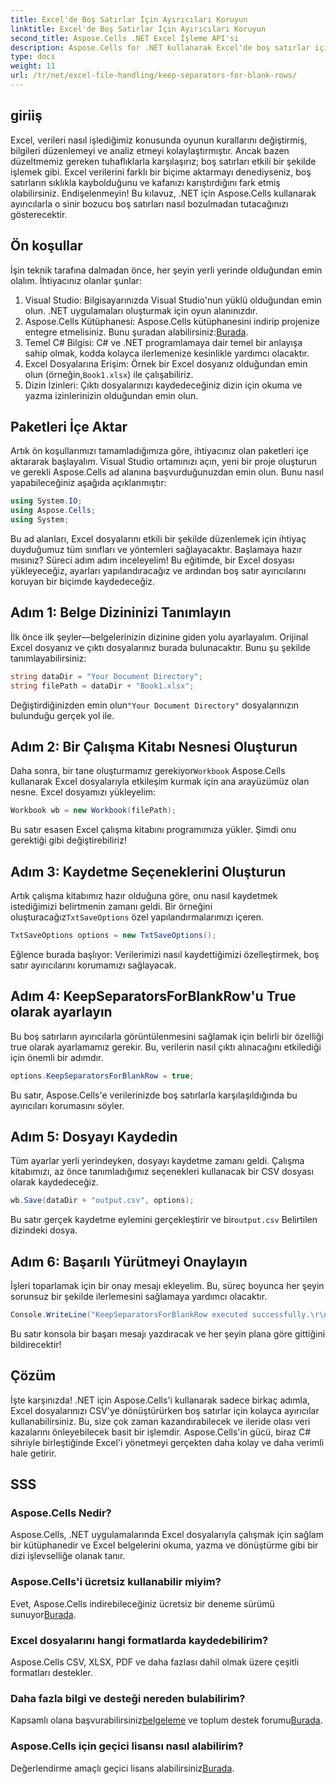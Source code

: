 ```yaml
---
title: Excel'de Boş Satırlar İçin Ayırıcıları Koruyun
linktitle: Excel'de Boş Satırlar İçin Ayırıcıları Koruyun
second_title: Aspose.Cells .NET Excel İşleme API'si
description: Aspose.Cells for .NET kullanarak Excel'de boş satırlar için ayırıcıların nasıl tutulacağını öğrenin. Kod örnekleri içeren adım adım kılavuz.
type: docs
weight: 11
url: /tr/net/excel-file-handling/keep-separators-for-blank-rows/
---
```

## giriiş
Excel, verileri nasıl işlediğimiz konusunda oyunun kurallarını değiştirmiş, bilgileri düzenlemeyi ve analiz etmeyi kolaylaştırmıştır. Ancak bazen düzeltmemiz gereken tuhaflıklarla karşılaşırız; boş satırları etkili bir şekilde işlemek gibi. Excel verilerini farklı bir biçime aktarmayı denediyseniz, boş satırların sıklıkla kaybolduğunu ve kafanızı karıştırdığını fark etmiş olabilirsiniz. Endişelenmeyin! Bu kılavuz, .NET için Aspose.Cells kullanarak ayırıcılarla o sinir bozucu boş satırları nasıl bozulmadan tutacağınızı gösterecektir.
## Ön koşullar
İşin teknik tarafına dalmadan önce, her şeyin yerli yerinde olduğundan emin olalım. İhtiyacınız olanlar şunlar:
1. Visual Studio: Bilgisayarınızda Visual Studio'nun yüklü olduğundan emin olun. .NET uygulamaları oluşturmak için oyun alanınızdır.
2.  Aspose.Cells Kütüphanesi: Aspose.Cells kütüphanesini indirip projenize entegre etmelisiniz. Bunu şuradan alabilirsiniz:[Burada](https://releases.aspose.com/cells/net/).
3. Temel C# Bilgisi: C# ve .NET programlamaya dair temel bir anlayışa sahip olmak, kodda kolayca ilerlemenize kesinlikle yardımcı olacaktır.
4. Excel Dosyalarına Erişim: Örnek bir Excel dosyanız olduğundan emin olun (örneğin,`Book1.xlsx`) ile çalışabiliriz.
5. Dizin İzinleri: Çıktı dosyalarınızı kaydedeceğiniz dizin için okuma ve yazma izinlerinizin olduğundan emin olun.
## Paketleri İçe Aktar
Artık ön koşullarımızı tamamladığımıza göre, ihtiyacınız olan paketleri içe aktararak başlayalım. Visual Studio ortamınızı açın, yeni bir proje oluşturun ve gerekli Aspose.Cells ad alanına başvurduğunuzdan emin olun. Bunu nasıl yapabileceğiniz aşağıda açıklanmıştır:
```csharp
using System.IO;
using Aspose.Cells;
using System;
```
Bu ad alanları, Excel dosyalarını etkili bir şekilde düzenlemek için ihtiyaç duyduğumuz tüm sınıfları ve yöntemleri sağlayacaktır.
Başlamaya hazır mısınız? Süreci adım adım inceleyelim! Bu eğitimde, bir Excel dosyası yükleyeceğiz, ayarları yapılandıracağız ve ardından boş satır ayırıcılarını koruyan bir biçimde kaydedeceğiz.
## Adım 1: Belge Dizininizi Tanımlayın
İlk önce ilk şeyler—belgelerinizin dizinine giden yolu ayarlayalım. Orijinal Excel dosyanız ve çıktı dosyalarınız burada bulunacaktır. Bunu şu şekilde tanımlayabilirsiniz:
```csharp
string dataDir = "Your Document Directory";
string filePath = dataDir + "Book1.xlsx";
```
Değiştirdiğinizden emin olun`"Your Document Directory"` dosyalarınızın bulunduğu gerçek yol ile.
## Adım 2: Bir Çalışma Kitabı Nesnesi Oluşturun
 Daha sonra, bir tane oluşturmamız gerekiyor`Workbook` Aspose.Cells kullanarak Excel dosyalarıyla etkileşim kurmak için ana arayüzümüz olan nesne. Excel dosyamızı yükleyelim:
```csharp
Workbook wb = new Workbook(filePath);
```
Bu satır esasen Excel çalışma kitabını programımıza yükler. Şimdi onu gerektiği gibi değiştirebiliriz!
## Adım 3: Kaydetme Seçeneklerini Oluşturun
 Artık çalışma kitabımız hazır olduğuna göre, onu nasıl kaydetmek istediğimizi belirtmenin zamanı geldi. Bir örneğini oluşturacağız`TxtSaveOptions` özel yapılandırmalarımızı içeren.
```csharp
TxtSaveOptions options = new TxtSaveOptions();
```
Eğlence burada başlıyor: Verilerimizi nasıl kaydettiğimizi özelleştirmek, boş satır ayırıcılarını korumamızı sağlayacak.
## Adım 4: KeepSeparatorsForBlankRow'u True olarak ayarlayın
Bu boş satırların ayırıcılarla görüntülenmesini sağlamak için belirli bir özelliği true olarak ayarlamamız gerekir. Bu, verilerin nasıl çıktı alınacağını etkilediği için önemli bir adımdır.
```csharp
options.KeepSeparatorsForBlankRow = true;
```
Bu satır, Aspose.Cells'e verilerinizde boş satırlarla karşılaşıldığında bu ayırıcıları korumasını söyler.
## Adım 5: Dosyayı Kaydedin
Tüm ayarlar yerli yerindeyken, dosyayı kaydetme zamanı geldi. Çalışma kitabımızı, az önce tanımladığımız seçenekleri kullanacak bir CSV dosyası olarak kaydedeceğiz.
```csharp
wb.Save(dataDir + "output.csv", options);
```
 Bu satır gerçek kaydetme eylemini gerçekleştirir ve bir`output.csv` Belirtilen dizindeki dosya.
## Adım 6: Başarılı Yürütmeyi Onaylayın
İşleri toparlamak için bir onay mesajı ekleyelim. Bu, süreç boyunca her şeyin sorunsuz bir şekilde ilerlemesini sağlamaya yardımcı olacaktır. 
```csharp
Console.WriteLine("KeepSeparatorsForBlankRow executed successfully.\r\n");
```
Bu satır konsola bir başarı mesajı yazdıracak ve her şeyin plana göre gittiğini bildirecektir!
## Çözüm
İşte karşınızda! .NET için Aspose.Cells'i kullanarak sadece birkaç adımla, Excel dosyalarınızı CSV'ye dönüştürürken boş satırlar için kolayca ayırıcılar kullanabilirsiniz. Bu, size çok zaman kazandırabilecek ve ileride olası veri kazalarını önleyebilecek basit bir işlemdir. Aspose.Cells'in gücü, biraz C# sihriyle birleştiğinde Excel'i yönetmeyi gerçekten daha kolay ve daha verimli hale getirir.
## SSS
### Aspose.Cells Nedir?
Aspose.Cells, .NET uygulamalarında Excel dosyalarıyla çalışmak için sağlam bir kütüphanedir ve Excel belgelerini okuma, yazma ve dönüştürme gibi bir dizi işlevselliğe olanak tanır.
### Aspose.Cells'i ücretsiz kullanabilir miyim?
 Evet, Aspose.Cells indirebileceğiniz ücretsiz bir deneme sürümü sunuyor[Burada](https://releases.aspose.com/).
### Excel dosyalarını hangi formatlarda kaydedebilirim?
Aspose.Cells CSV, XLSX, PDF ve daha fazlası dahil olmak üzere çeşitli formatları destekler.
### Daha fazla bilgi ve desteği nereden bulabilirim?
 Kapsamlı olana başvurabilirsiniz[belgeleme](https://reference.aspose.com/cells/net/) ve toplum destek forumu[Burada](https://forum.aspose.com/c/cells/9).
### Aspose.Cells için geçici lisansı nasıl alabilirim?
 Değerlendirme amaçlı geçici lisans alabilirsiniz[Burada](https://purchase.aspose.com/temporary-license/).